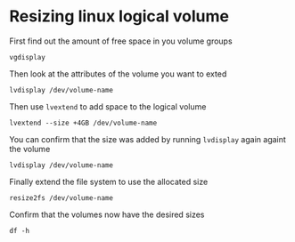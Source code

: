 # Resizing linux logical volume

First find out the amount of free space in you volume groups

```
vgdisplay
```

Then look at the attributes of the volume you want to exted

```
lvdisplay /dev/volume-name
```

Then use `lvextend` to add space to the logical volume

```
lvextend --size +4GB /dev/volume-name
```

You can confirm that the size was added by running `lvdisplay` again againt the volume

```
lvdisplay /dev/volume-name
```

Finally extend the file system to use the allocated size

```
resize2fs /dev/volume-name
```

Confirm that the volumes now have the desired sizes

```
df -h
```
